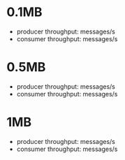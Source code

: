 # 0.1MB
- producer throughput:  messages/s
- consumer throughput:  messages/s

# 0.5MB
- producer throughput:  messages/s
- consumer throughput:  messages/s

# 1MB
- producer throughput:  messages/s
- consumer throughput:  messages/s